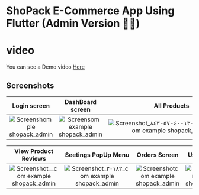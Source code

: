 # **ShoPack E-Commerce App Using Flutter (Admin Version 👮‍♂️)**

# video
You can see a Demo video [Here](https://youtu.be/1vWLRVvNGP4)

## Screenshots

  Login screen                 |   DashBoard screen        |  All Products | Edit product Screen 
:-------------------------:|:-------------------------:|:-------------------------:|:-------------------------:
![Screenshomple shopack_admin](https://user-images.githubusercontent.com/55716560/211194533-3c5e76df-9ba6-4765-8e28-aef638c5efa2.jpg)|![Screensom example shopack_admin](https://user-images.githubusercontent.com/55716560/211194505-6bac8a75-696e-4372-a4d5-916e283ec277.jpg)|![Screenshot_٢٠٢٣-٠١-٠٨-١٣-٤٠-٥٧-٨٤٣_com example shopack_admin](https://user-images.githubusercontent.com/55716560/211194584-f9ae321d-0631-4cd3-b959-79f57112a42b.jpg)|![Screenshot_com example shopack_admin](https://user-images.githubusercontent.com/55716560/211194680-c05388eb-5337-444f-b4d4-13fb9160eb3c.jpg)

  View Product Reviews                  |   Seetings PopUp Menu       |  Orders Screen |  Users Screen      
:-------------------------:|:-------------------------:|:-------------------------:|:-------------------------:
![Screenshot__com example shopack_admin](https://user-images.githubusercontent.com/55716560/211194793-4da281ae-6538-461b-aa61-3f5204b4d1d8.jpg)|![Screenshot_٢٠١٨٢_com example shopack_admin](https://user-images.githubusercontent.com/55716560/211194868-afd40225-c156-4ec2-8490-56080975eeee.jpg)|![Screenshotcom example shopack_admin](https://user-images.githubusercontent.com/55716560/211195065-4f457f15-9a46-4a18-8f8a-e45f650e98a5.jpg)|![Screenshotom example shopack_admin](https://user-images.githubusercontent.com/55716560/211195108-cfbb2384-789b-4a5f-b210-602fad4f0566.jpg)


